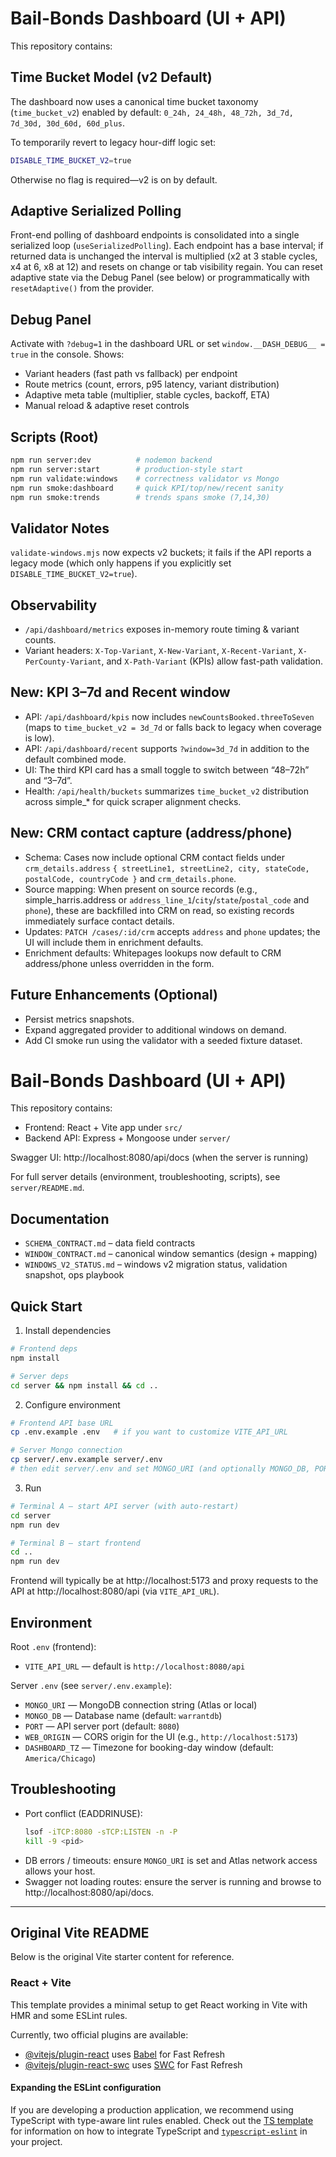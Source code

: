 # Bail-Bonds Dashboard (UI + API)

This repository contains:
## Time Bucket Model (v2 Default)
The dashboard now uses a canonical time bucket taxonomy (`time_bucket_v2`) enabled by default:
`0_24h, 24_48h, 48_72h, 3d_7d, 7d_30d, 30d_60d, 60d_plus`.

To temporarily revert to legacy hour-diff logic set:

```bash
DISABLE_TIME_BUCKET_V2=true
```

Otherwise no flag is required—v2 is on by default.

## Adaptive Serialized Polling
Front-end polling of dashboard endpoints is consolidated into a single serialized loop (`useSerializedPolling`).
Each endpoint has a base interval; if returned data is unchanged the interval is multiplied (x2 at 3 stable cycles, x4 at 6, x8 at 12) and resets on change or tab visibility regain.
You can reset adaptive state via the Debug Panel (see below) or programmatically with `resetAdaptive()` from the provider.

## Debug Panel
Activate with `?debug=1` in the dashboard URL or set `window.__DASH_DEBUG__ = true` in the console.
Shows:
- Variant headers (fast path vs fallback) per endpoint
- Route metrics (count, errors, p95 latency, variant distribution)
- Adaptive meta table (multiplier, stable cycles, backoff, ETA)
- Manual reload & adaptive reset controls

## Scripts (Root)
```bash
npm run server:dev          # nodemon backend
npm run server:start        # production-style start
npm run validate:windows    # correctness validator vs Mongo
npm run smoke:dashboard     # quick KPI/top/new/recent sanity
npm run smoke:trends        # trends spans smoke (7,14,30)
```

## Validator Notes
`validate-windows.mjs` now expects v2 buckets; it fails if the API reports a legacy mode (which only happens if you explicitly set `DISABLE_TIME_BUCKET_V2=true`).

## Observability
- `/api/dashboard/metrics` exposes in-memory route timing & variant counts.
- Variant headers: `X-Top-Variant`, `X-New-Variant`, `X-Recent-Variant`, `X-PerCounty-Variant`, and `X-Path-Variant` (KPIs) allow fast-path validation.

## New: KPI 3–7d and Recent window
- API: `/api/dashboard/kpis` now includes `newCountsBooked.threeToSeven` (maps to `time_bucket_v2 = 3d_7d` or falls back to legacy when coverage is low).
- API: `/api/dashboard/recent` supports `?window=3d_7d` in addition to the default combined mode.
- UI: The third KPI card has a small toggle to switch between “48–72h” and “3–7d”.
- Health: `/api/health/buckets` summarizes `time_bucket_v2` distribution across simple_* for quick scraper alignment checks.

## New: CRM contact capture (address/phone)
- Schema: Cases now include optional CRM contact fields under `crm_details.address` `{ streetLine1, streetLine2, city, stateCode, postalCode, countryCode }` and `crm_details.phone`.
- Source mapping: When present on source records (e.g., simple_harris.address or `address_line_1`/`city`/`state`/`postal_code` and `phone`), these are backfilled into CRM on read, so existing records immediately surface contact details.
- Updates: `PATCH /cases/:id/crm` accepts `address` and `phone` updates; the UI will include them in enrichment defaults.
- Enrichment defaults: Whitepages lookups now default to CRM address/phone unless overridden in the form.

## Future Enhancements (Optional)
- Persist metrics snapshots.
- Expand aggregated provider to additional windows on demand.
- Add CI smoke run using the validator with a seeded fixture dataset.

# Bail-Bonds Dashboard (UI + API)

This repository contains:
- Frontend: React + Vite app under `src/`
- Backend API: Express + Mongoose under `server/`

Swagger UI: http://localhost:8080/api/docs (when the server is running)

For full server details (environment, troubleshooting, scripts), see `server/README.md`.

## Documentation

- `SCHEMA_CONTRACT.md` – data field contracts
- `WINDOW_CONTRACT.md` – canonical window semantics (design + mapping)
- `WINDOWS_V2_STATUS.md` – windows v2 migration status, validation snapshot, ops playbook

## Quick Start

1) Install dependencies

```bash
# Frontend deps
npm install

# Server deps
cd server && npm install && cd ..
```

2) Configure environment

```bash
# Frontend API base URL
cp .env.example .env   # if you want to customize VITE_API_URL

# Server Mongo connection
cp server/.env.example server/.env
# then edit server/.env and set MONGO_URI (and optionally MONGO_DB, PORT, WEB_ORIGIN)
```

3) Run

```bash
# Terminal A — start API server (with auto-restart)
cd server
npm run dev

# Terminal B — start frontend
cd ..
npm run dev
```

Frontend will typically be at http://localhost:5173 and proxy requests to the API at http://localhost:8080/api (via `VITE_API_URL`).

## Environment

Root `.env` (frontend):
- `VITE_API_URL` — default is `http://localhost:8080/api`

Server `.env` (see `server/.env.example`):
- `MONGO_URI` — MongoDB connection string (Atlas or local)
- `MONGO_DB` — Database name (default: `warrantdb`)
- `PORT` — API server port (default: `8080`)
- `WEB_ORIGIN` — CORS origin for the UI (e.g., `http://localhost:5173`)
- `DASHBOARD_TZ` — Timezone for booking-day window (default: `America/Chicago`)

## Troubleshooting

- Port conflict (EADDRINUSE):
	```bash
	lsof -iTCP:8080 -sTCP:LISTEN -n -P
	kill -9 <pid>
	```
- DB errors / timeouts: ensure `MONGO_URI` is set and Atlas network access allows your host.
- Swagger not loading routes: ensure the server is running and browse to http://localhost:8080/api/docs.

---

## Original Vite README

Below is the original Vite starter content for reference.

### React + Vite

This template provides a minimal setup to get React working in Vite with HMR and some ESLint rules.

Currently, two official plugins are available:

- [@vitejs/plugin-react](https://github.com/vitejs/vite-plugin-react/blob/main/packages/plugin-react) uses [Babel](https://babeljs.io) for Fast Refresh
- [@vitejs/plugin-react-swc](https://github.com/vitejs/vite-plugin-react/blob/main/packages/plugin-react-swc) uses [SWC](https://swc.rs) for Fast Refresh

#### Expanding the ESLint configuration

If you are developing a production application, we recommend using TypeScript with type-aware lint rules enabled. Check out the [TS template](https://github.com/vitejs/vite/tree/main/packages/create-vite/template-react-ts) for information on how to integrate TypeScript and [`typescript-eslint`](https://typescript-eslint.io) in your project.
